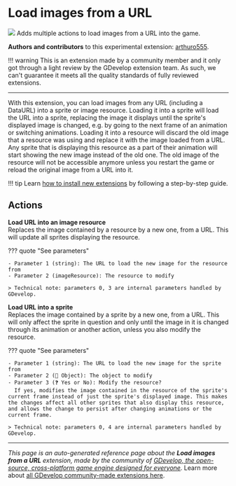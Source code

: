 # Load images from a URL

<img src="https://resources.gdevelop-app.com/assets/Icons/file-download.svg" class="extension-icon"></img>
Adds multiple actions to load images from a URL into the game.

**Authors and contributors** to this experimental extension: [arthuro555](https://gd.games/arthuro555).

!!! warning
    This is an extension made by a community member and it only got through a
    light review by the GDevelop extension team. As such, we can't guarantee it
    meets all the quality standards of fully reviewed extensions.

---

With this extension, you can load images from any URL (including a DataURL) into a sprite or image resource.
Loading it into a sprite will load the URL into a sprite, replacing the image it displays until the sprite's displayed image is changed, e.g. by going to the next frame of an animation or switching animations.
Loading it into a resource will discard the old image that a resource was using and replace it with the image loaded from a URL. Any sprite that is displaying this resource as a part of their animation will start showing the new image instead of the  old one. The old image of the resource will not be accessible anymore unless you restart the game or reload the original image from a URL into it.

!!! tip
    Learn [how to install new extensions](/gdevelop5/extensions/search) by following a step-by-step guide.

## Actions

**Load URL into an image resource**  
Replaces the image contained by a resource by a new one, from a URL. This will update all sprites displaying the resource.

??? quote "See parameters"

    - Parameter 1 (string): The URL to load the new image for the resource from
    - Parameter 2 (imageResource): The resource to modify

    > Technical note: parameters 0, 3 are internal parameters handled by GDevelop.

**Load URL into a sprite**  
Replaces the image contained by a sprite by a new one, from a URL. This will only affect the sprite in question and only until the image in it is changed through its animation or another action, unless you also modify the resource.

??? quote "See parameters"

    - Parameter 1 (string): The URL to load the new image for the sprite from
    - Parameter 2 (👾 Object): The object to modify
    - Parameter 3 (❓ Yes or No): Modify the resource?
      If yes, modifies the image contained in the resource of the sprite's current frame instead of just the sprite's displayed image. This makes the changes affect all other sprites that also display this resource, and allows the change to persist after changing animations or the current frame.

    > Technical note: parameters 0, 4 are internal parameters handled by GDevelop.




---

*This page is an auto-generated reference page about the **Load images from a URL** extension, made by the community of [GDevelop, the open-source, cross-platform game engine designed for everyone](https://gdevelop.io/).* Learn more about [all GDevelop community-made extensions here](/gdevelop5/extensions).